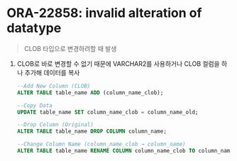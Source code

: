 ORA-22858: invalid alteration of datatype
===
>CLOB 타입으로 변경하려할 때 발생

1. CLOB로 바로 변경할 수 없기 때문에 VARCHAR2를 사용하거나 CLOB 컬럼을 하나 추가해 데이터를 복사
    ```sql
    --Add New Column (CLOB)
    ALTER TABLE table_name ADD (column_name_clob);
    
    --Copy Data
    UPDATE table_name SET column_name_clob = column_name_old;
    
    --Drop Column (Original)
    ALTER TABLE table_name DROP COLUMN column_name;
    
    --Change Column Name (column_name_clob → column_name)
    ALTER TABLE table_name RENAME COLUMN column_name_clob TO column_name;
    ```
